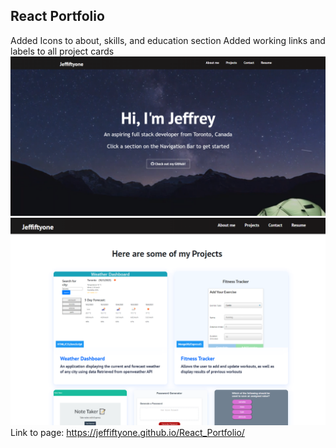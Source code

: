 ## React Portfolio 
Added Icons to about, skills, and education section
Added working links and labels to all project cards
![Screenshot1](public/images/screenshot1.PNG)
![Screenshot2](public/images/screenshot2.PNG)
Link to page: https://jeffiftyone.github.io/React_Portfolio/
